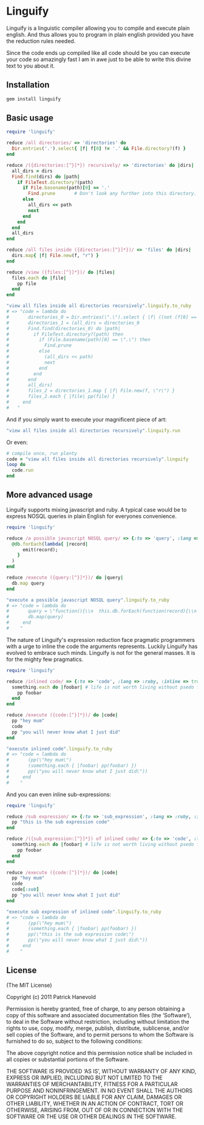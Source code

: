 # Linguify

Linguify is a linguistic compiler allowing you to compile and execute plain english.
And thus allows you to program in plain english provided you have the reduction rules needed.

Since the code ends up compiled like all code should be you can execute your code so amazingly fast I am in awe just to be able to write this divine text to you about it.

## Installation

``` ruby
gem install linguify
```

## Basic usage

``` ruby
require 'linguify'

reduce /all directories/ => 'directories' do
  Dir.entries('.').select{ |f| f[0] != '.' && File.directory?(f) }
end

reduce /({directories:[^}]*}) recursively/ => 'directories' do |dirs|
  all_dirs = dirs
  Find.find(dirs) do |path|
    if FileTest.directory?(path)
      if File.basename(path)[0] == '.'
        Find.prune       # Don't look any further into this directory.
      else
		all_dirs << path
        next
      end
    end
  end
  all_dirs
end

reduce /all files inside ({directories:[^}]*})/ => 'files' do |dirs|
  dirs.map{ |f| File.new(f, "r") }
end

reduce /view ({files:[^}]*})/ do |files|
  files.each do |file|
    pp file
  end
end

"view all files inside all directories recursively".linguify.to_ruby
# => "code = lambda do
#       directories_0 = Dir.entries(\".\").select { |f| ((not (f[0] == \".\")) and File.directory?(f)) }
#       directories_1 = (all_dirs = directories_0
#       Find.find(directories_0) do |path|
#         if FileTest.directory?(path) then
#           if (File.basename(path)[0] == \".\") then
#             Find.prune
#           else
#             (all_dirs << path)
#             next
#           end
#         end
#       end
#       all_dirs)
#       files_2 = directories_1.map { |f| File.new(f, \"r\") }
#       files_2.each { |file| pp(file) }
#     end
#   " 
```
	
And if you simply want to execute your magnificent piece of art:

``` ruby
"view all files inside all directories recursively".linguify.run
```

Or even:

``` ruby
# compile once, run plenty
code = "view all files inside all directories recursively".linguify
loop do
  code.run
end
```

## More advanced usage

Linguify supports mixing javascript and ruby.
A typical case would be to express NOSQL queries in plain English for everyones convenience.

``` ruby
require 'linguify'

reduce /a possible javascript NOSQL query/ => {:to => 'query', :lang => :js} do
  @db.forEach(lambda{ |record|
      emit(record);
    }
  )
end

reduce /execute ({query:[^}]*})/ do |query|
  db.map query
end

"execute a possible javascript NOSQL query".linguify.to_ruby
# => "code = lambda do
#       query = \"function(){\\n  this.db.forEach(function(record){\\n    emit(record)\\n  });\\n}\"
#       db.map(query)
#     end
#    "
```

The nature of Linguify's expression reduction face pragmatic programmers with a urge to inline the code the arguments represents.
Luckily Linguify has evolved to embrace such minds. Linguify is not for the general masses. It is for the mighty few pragmatics.

``` ruby
require 'linguify'

reduce /inlined code/ => {:to => 'code', :lang => :ruby, :inline => true} do
  something.each do |foobar| # life is not worth living without psedo foobars
    pp foobar
  end
end

reduce /execute ({code:[^}]*})/ do |code|
  pp "hey mum"
  code
  pp "you will never know what I just did"
end

"execute inlined code".linguify.to_ruby
# => "code = lambda do
#       (pp(\"hey mum\")
#       (something.each { |foobar| pp(foobar) })
#       pp(\"you will never know what I just did\"))
#     end
#    "
```

And you can even inline sub-expressions:

``` ruby
require 'linguify'

reduce /sub expression/ => {:to => 'sub_expression', :lang => :ruby, :inline => true} do
  pp "this is the sub expression code"
end

reduce /({sub_expression:[^}]*}) of inlined code/ => {:to => 'code', :lang => :ruby, :inline => true} do |sub|
  something.each do |foobar| # life is not worth living without psedo foobars
    pp foobar
  end
end

reduce /execute ({code:[^}]*})/ do |code|
  pp "hey mum"
  code
  code[:sub]
  pp "you will never know what I just did"
end

"execute sub expression of inlined code".linguify.to_ruby
# => "code = lambda do
#       (pp(\"hey mum\")
#       (something.each { |foobar| pp(foobar) })
#       pp(\"this is the sub expression code\")
#       pp(\"you will never know what I just did\"))
#     end
#    "
```

## License

(The MIT License)

Copyright (c) 2011 Patrick Hanevold

Permission is hereby granted, free of charge, to any person obtaining a copy of this software and associated documentation files (the ‘Software’), to deal in the Software without restriction, including without limitation the rights to use, copy, modify, merge, publish, distribute, sublicense, and/or sell copies of the Software, and to permit persons to whom the Software is furnished to do so, subject to the following conditions:

The above copyright notice and this permission notice shall be included in all copies or substantial portions of the Software.

THE SOFTWARE IS PROVIDED ‘AS IS’, WITHOUT WARRANTY OF ANY KIND, EXPRESS OR IMPLIED, INCLUDING BUT NOT LIMITED TO THE WARRANTIES OF MERCHANTABILITY, FITNESS FOR A PARTICULAR PURPOSE AND NONINFRINGEMENT. IN NO EVENT SHALL THE AUTHORS OR COPYRIGHT HOLDERS BE LIABLE FOR ANY CLAIM, DAMAGES OR OTHER LIABILITY, WHETHER IN AN ACTION OF CONTRACT, TORT OR OTHERWISE, ARISING FROM, OUT OF OR IN CONNECTION WITH THE SOFTWARE OR THE USE OR OTHER DEALINGS IN THE SOFTWARE.
